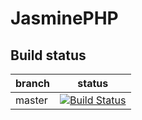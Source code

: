 JasminePHP
==========

Build status
------------

| branch | status |
| ------ | ------ |
| master | [![Build Status](https://travis-ci.org/meadsteve/JasminePHP.png?branch=master)](https://travis-ci.org/meadsteve/JasminePHP) |

